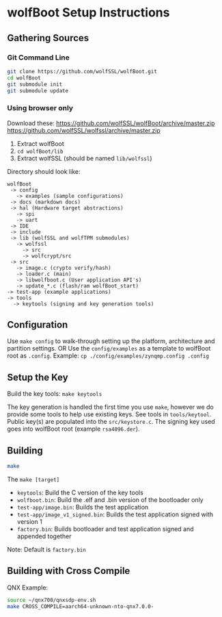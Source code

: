 ﻿# wolfBoot Setup Instructions

## Gathering Sources

### Git Command Line

```sh
git clone https://github.com/wolfSSL/wolfBoot.git
cd wolfBoot
git submodule init
git submodule update
```

### Using browser only

Download these:
https://github.com/wolfSSL/wolfBoot/archive/master.zip
https://github.com/wolfSSL/wolfssl/archive/master.zip

1. Extract wolfBoot
2. `cd wolfBoot/lib`
3. Extract wolfSSL (should be named `lib/wolfssl`)

Directory should look like:

```
wolfBoot
 -> config
   -> examples (sample configurations)
 -> docs (markdown docs)
 -> hal (Hardware target abstractions)
   -> spi
   -> uart
 -> IDE
 -> include
 -> lib (wolfSSL and wolfTPM submodules)
   -> wolfssl
     -> src
     -> wolfcrypt/src
 -> src
   -> image.c (crypto verify/hash)
   -> loader.c (main)
   -> libwolfboot.c (User application API's)
   -> update_*.c (flash/ram wolfBoot_start)
-> test-app (example applications)
-> tools
  -> keytools (signing and key generation tools)
```

## Configuration

Use `make config` to walk-through setting up the platform, architecture and partition settings.
OR
Use the `config/examples` as a template to wolfBoot root as `.config`.
Example: `cp ./config/examples/zynqmp.config .config`

## Setup the Key

Build the key tools: `make keytools`

The key generation is handled the first time you use `make`, however we do provide some tools to help use existing keys.
See tools in `tools/keytool`. Public key(s) are populated into the `src/keystore.c`.
The signing key used goes into wolfBoot root (example `rsa4096.der`).

## Building

```sh
make
```

The `make [target]`
* `keytools`: Build the C version of the key tools
* `wolfboot.bin`: Build the .elf and .bin version of the bootloader only
* `test-app/image.bin`: Builds the test application
* `test-app/image_v1_signed.bin`: Builds the test application signed with version 1
* `factory.bin`: Builds bootloader and test application signed and appended together

Note: Default is `factory.bin`


## Building with Cross Compile

QNX Example:

```sh
source ~/qnx700/qnxsdp-env.sh
make CROSS_COMPILE=aarch64-unknown-nto-qnx7.0.0-
```
